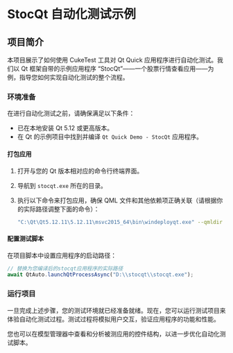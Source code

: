 # StocQt 自动化测试示例

## 项目简介

本项目展示了如何使用 CukeTest 工具对 Qt Quick 应用程序进行自动化测试。我们以 Qt 框架自带的示例应用程序 “StocQt”——一个股票行情查看应用——为例，指导您如何实现自动化测试的整个流程。

### 环境准备

在进行自动化测试之前，请确保满足以下条件：

- 已在本地安装 Qt 5.12 或更高版本。
- 在 Qt 的示例项目中找到并编译 `Qt Quick Demo - StocQt` 应用程序。

#### 打包应用

1. 打开与您的 Qt 版本相对应的命令行终端界面。
2. 导航到 `stocqt.exe` 所在的目录。
3. 执行以下命令来打包应用，确保 QML 文件和其他依赖项正确关联（请根据你的实际路径调整下面的命令）：

    ```sh
    "C:\Qt\Qt5.12.11\5.12.11\msvc2015_64\bin\windeployqt.exe" --qmldir "C:\Qt\Qt5.12.11\5.12.11\msvc2015_64\qml" stocqt.exe
    ```

#### 配置测试脚本

在项目脚本中设置应用程序的启动路径：

```js
// 替换为您编译后的stocqt应用程序的实际路径
await QtAuto.launchQtProcessAsync("D:\\stocqt\\stocqt.exe");
```

### 运行项目

一旦完成上述步骤，您的测试环境就已经准备就绪。现在，您可以运行测试项目来体验自动化测试过程。测试过程将模拟用户交互，验证应用程序的功能和性能。

您也可以在模型管理器中查看和分析被测应用的控件结构，以进一步优化自动化测试脚本。


